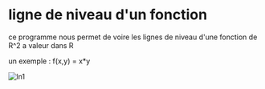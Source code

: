 # ligne de niveau d'un fonction

ce programme nous permet de voire les lignes de niveau d'une fonction de R^2 a valeur dans R

un exemple : f(x,y) = x*y

![ln1](https://user-images.githubusercontent.com/38382073/175566938-e368962c-e0fe-4bb0-a264-cd579ee9cc06.PNG)

